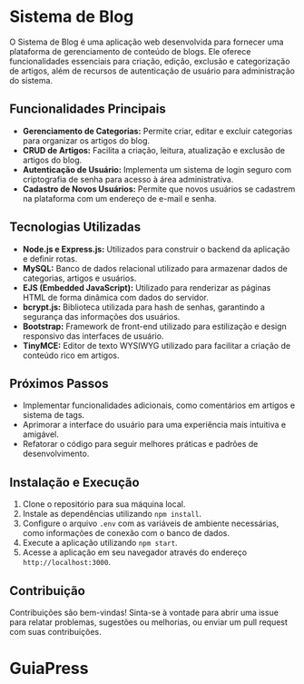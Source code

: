 # Sistema de Blog

O Sistema de Blog é uma aplicação web desenvolvida para fornecer uma plataforma de gerenciamento de conteúdo de blogs. Ele oferece funcionalidades essenciais para criação, edição, exclusão e categorização de artigos, além de recursos de autenticação de usuário para administração do sistema.

## Funcionalidades Principais

- **Gerenciamento de Categorias:** Permite criar, editar e excluir categorias para organizar os artigos do blog.
- **CRUD de Artigos:** Facilita a criação, leitura, atualização e exclusão de artigos do blog.
- **Autenticação de Usuário:** Implementa um sistema de login seguro com criptografia de senha para acesso à área administrativa.
- **Cadastro de Novos Usuários:** Permite que novos usuários se cadastrem na plataforma com um endereço de e-mail e senha.

## Tecnologias Utilizadas

- **Node.js e Express.js:** Utilizados para construir o backend da aplicação e definir rotas.
- **MySQL:** Banco de dados relacional utilizado para armazenar dados de categorias, artigos e usuários.
- **EJS (Embedded JavaScript):** Utilizado para renderizar as páginas HTML de forma dinâmica com dados do servidor.
- **bcrypt.js:** Biblioteca utilizada para hash de senhas, garantindo a segurança das informações dos usuários.
- **Bootstrap:** Framework de front-end utilizado para estilização e design responsivo das interfaces de usuário.
- **TinyMCE:** Editor de texto WYSIWYG utilizado para facilitar a criação de conteúdo rico em artigos.

## Próximos Passos

- Implementar funcionalidades adicionais, como comentários em artigos e sistema de tags.
- Aprimorar a interface do usuário para uma experiência mais intuitiva e amigável.
- Refatorar o código para seguir melhores práticas e padrões de desenvolvimento.

## Instalação e Execução

1. Clone o repositório para sua máquina local.
2. Instale as dependências utilizando `npm install`.
3. Configure o arquivo `.env` com as variáveis de ambiente necessárias, como informações de conexão com o banco de dados.
4. Execute a aplicação utilizando `npm start`.
5. Acesse a aplicação em seu navegador através do endereço `http://localhost:3000`.

## Contribuição

Contribuições são bem-vindas! Sinta-se à vontade para abrir uma issue para relatar problemas, sugestões ou melhorias, ou enviar um pull request com suas contribuições.
# GuiaPress

